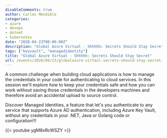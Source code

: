 ```yaml
---
disableComments: true
author: Carlos Mendible
categories:
- azure
- devops
- dotnet
- kubernetes
date: "2020-04-23T00:00:00Z"
description: "Global Azure Virtual - Shhhhh: Secrets Should Stay Secret"
tags: ["keyvault", "managedidentity"]
title: "Global Azure Virtual - Shhhhh: Secrets Should Stay Secret"
url: /events/2020/04/23/globalazure-virtaul-secrets-should-stay-secret/
---
```


A common challenge when building cloud applications is how to manage the credentials in your code for authenticating to cloud services. In this session we'll explore how to keep your credentials safe and how you can work without saving those credentials in the developers machines and therefore avoid an accidental upload to source control.

Discover Managed Identities, a feature that let's you authenticate to any service that supports Azure AD authentication, including Azure Key Vault, without any credentials in your .NET, Java or Golang code or configuration!!!

{{< youtube ygM8xRcWSZY >}}